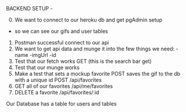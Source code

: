 BACKEND SETUP - 

0. We want to connect to our heroku db and get pgAdmin setup
- so we can see our gifs and user tables
1. Postman successful connect to our api
2. We want to get api data and munge it into the few things we need: 
-name
-imgUrl
-id
3. Test that our fetch works GET (this is the search bar get)
4. Test that our munge works
5. Make a test that sets a mockup favorite
  POST saves the gif to the db with a unique id POST /api/favorites
6. GET all of our favorites /api/me/favorites
7. DELETE a favorite /api/favorites/:id

Our Database has a table for users and tables
  

